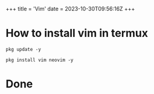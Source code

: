 +++
title = 'Vim'
date = 2023-10-30T09:56:16Z
+++

# How to install vim in termux

```
pkg update -y

pkg install vim neovim -y

```

# Done
